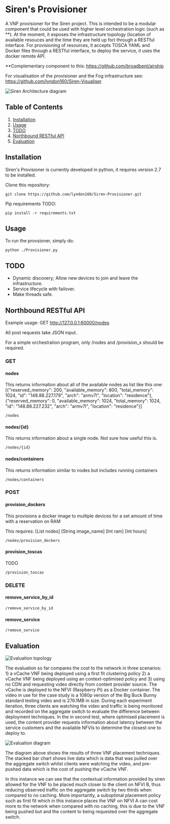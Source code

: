 # Siren's Provisioner
A VNF provisioner for the Siren project. This is intended to be a modular component that could be used with higher level orchestration logic (such as **). At the moment, it exposes the infrastructure topology (location of available resouces and the time they are held up for) through a RESTful interface. For provisioning of resources, it accepts TOSCA YAML and Docker files through a RESTful interface, to deploy the service, it uses the docker remote API. 

**Complementary component to this: https://github.com/broadbent/airship

For visualisation of the provisioner and the Fog infrastructure see: https://github.com/lyndon160/Siren-Visualiser

![Siren Architecture diagram](https://raw.githubusercontent.com/lyndon160/Siren-Provisioner/master/examples/siren-arch.png)


## Table of Contents
1. [Installation](#installation)
2. [Usage](#usage)
3. [TODO](#todo)
4. [Northbound RESTful API](#northbound-restful-api)
5. [Evaluation](#evaluation)

## Installation

Siren's Provisioner is currently developed in python, it requires version 2.7 to be installed. 

Clone this repository:

```
git clone https://github.com/lyndon160/Siren-Provisioner.git
```

Pip requirements TODO:

```
pip install -r requirements.txt
```

## Usage

To run the provsioner, simply do:

```
python ./Provisioner.py
```

## TODO
* Dynamic discovery; Allow new devices to join and leave the infrastructure.
* Service lifecycle with failover.
* Make threads safe.

##  Northbound RESTful API

Example usage: GET http://127.0.0.1:60000/nodes

All post requests take JSON input.

For a simple orchestration program, only /nodes and /provision_x should be required.



### GET
#### nodes
This returns information about all of the available nodes as list like this one: [{"reserved_memory": 200, "available_memory": 800, "total_memory": 1024, "id": "148.88.227.179", "arch": "armv7l", "location": "residence"}, {"reserved_memory": 0, "available_memory": 1024,  "total_memory": 1024, "id": "148.88.227.232", "arch": "armv7l", "location": "residence"}]

```
/nodes
```

#### nodes/{id}
This returns information about a single node. Not sure how useful this is.

```
/nodes/{id}
```


#### nodes/containers
This returns information similar to nodes but includes running containers
```
/nodes/containers
```



### POST
#### provision_dockers
This provisions a docker image to multiple devices for a set amount of time with a reservation on RAM

This requires:
[List nodes] [String image_name] [Int ram] [Int hours]

```
/nodes/provision_dockers
```

#### provision_toscas
TODO
```
/provision_toscas
``` 


### DELETE
#### remove_service_by_id
```
/remove_service_by_id
```

#### remove_service

```
/remove_service
```

## Evaluation
![Evaluation topology]()

The evaluation so far compares the cost to the network in three scenarios: 1) a vCache VNF being deployed using a first fit clustering policy 2) a vCache VNF being deployed using an context-optimised policy and 3) using no CDN and requesting video directly from content provider source. The vCache is deployed to the NFVI (Raspberry Pi) as a Docker container. The video in use for the case study is a 1080p version of the Big Buck Bunny standard testing video and is 276.1MB in size. During each experiment iteration, three clients are watching the video and traffic is being monitored and recorded on the aggregate switch to evaluate the difference between deployment techniques. In the in second test, where optimised placement is used, the content provider requests information about latency between the service customers and the available NFVIs to determine the closest one to deploy to.

![Evaluation diagram](https://raw.githubusercontent.com/lyndon160/Siren-Provisioner/master/examples/siren-eval-final.png)

The diagram above shows the results of three VNF placement techniques. The stacked bar chart shows live data which is data that was pulled over the aggregate switch whilst clients were watching the video, and pre-pushed data which is the cost of pushing the vCache VNF.

In this instance we can see that the contextual information provided by siren allowed for the VNF to be placed much closer to the client on NFVI B, thus reducing observed traffic on the aggregate switch by two thirds when compared to no caching. More importantly, a suboptimal placement policy such as first fit which in this instance places the VNF on NFVI A can cost more to the network when compared with no caching, this is due to the VNF being pushed but and the content to being requested over the aggregate switch.

